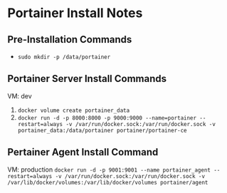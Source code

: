 # Portainer Install Notes

## Pre-Installation Commands
- `sudo mkdir -p /data/portainer`

## Portainer Server Install Commands
VM: dev
1.  `docker volume create portainer_data`
2. `docker run -d -p 8000:8000 -p 9000:9000 --name=portainer --restart=always -v /var/run/docker.sock:/var/run/docker.sock -v portainer_data:/data/portainer portainer/portainer-ce`

## Pertainer Agent Install Command
VM: production
`docker run -d -p 9001:9001 --name portainer_agent --restart=always -v /var/run/docker.sock:/var/run/docker.sock -v /var/lib/docker/volumes:/var/lib/docker/volumes portainer/agent`